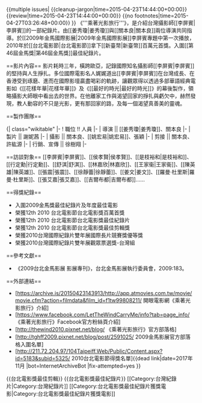 {{multiple issues|
{{cleanup-jargon|time=2015-04-23T14:44:00+00:00}}
{{review|time=2015-04-23T14:44:00+00:00}}
{{no footnotes|time=2015-04-27T03:26:48+00:00}}
}}
《'''乘著光影旅行'''》，是介紹台灣攝影師[[李屏賓|李屏賓]]的一部紀錄片。由[[姜秀瓊|姜秀瓊]]與[[關本良|關本良]]兩位導演共同指導。於[[2009年金馬國際影展|2009年金馬國際影展]]李屏賓專題中第一次播放，2010年於[[台北電影節|台北電影節]]拿下[[新臺幣|新臺幣]]百萬元首獎。入圍[[第46屆金馬獎|第46屆金馬獎]]最佳紀錄片。

==影片內容==
影片耗時三年，橫跨歐亞，記錄國際知名攝影師[[李屏賓|李屏賓]]的堅持與人生掙扎。多位國際電影名人娓娓道出[[李屏賓|李屏賓]]在台灣成長、在香港受到琢磨、進而在國際影壇贏盡喝彩的軌跡，讓觀眾得以透過多部華語經典電影如《[[花樣年華|花樣年華]]》及《[[最好的時光|最好的時光]]》的幕後製作，領略攝影大師眼中看出去的世界。在他離家工作與渴望回家的掙扎與虧欠中，赫然發現，教人動容的不只是光影，更有那回家的路，及每一個渴望真善美的靈魂。

==製作團隊==

{| class="wikitable"
|-
! 職位 !! 人員
|-
| 導演 || [[姜秀瓊|姜秀瓊]]、關本良
|-
| 製片 || 謝妮茜
|-
| 攝影 || 關本良、[[姚宏易|姚宏易]]、張穎
|-
| 剪接 || 關本良、許紘源
|-
| 行銷、宣傳 || 徐樹翔
|-

==訪談對象==
[[李屏賓|李屏賓]]、[[侯孝賢|侯孝賢]]、[[是枝裕和|是枝裕和]]、[[行定勳|行定勳]]、[[舒淇|舒淇]]、[[林嘉欣|林嘉欣]]、[[王家衞|王家衞]]、[[陳英雄|陳英雄]]、[[張震|張震]]、[[徐靜蕾|徐靜蕾]]、[[姜文|姜文]]、[[羅曼·杜里斯|羅曼·杜里斯]]、[[張艾嘉|張艾嘉]]、[[吉爾布都|吉爾布都]]……

==得獎紀錄==
* 入圍2009金馬獎最佳紀錄片及年度最佳電影
* 榮獲12th 2010 台北電影節台北電影獎百萬首獎
* 榮獲12th 2010 台北電影節台北電影獎最佳紀錄片
* 榮獲12th 2010 台北電影節台北電影獎最佳剪輯獎
* 榮獲2010台灣國際紀錄片雙年展國際長片競賽獎優等獎
* 榮獲2010台灣國際紀錄片雙年展觀眾票選獎-台灣組

==參考文獻==
* 《2009台北金馬影展 影展專刊》，台北金馬影展執行委員會，2009:183。

==外部連結==
* [https://archive.is/20150423143913/http://app.atmovies.com.tw/movie/movie.cfm?action=filmdata&film_id=f1tw99808211/ 開眼電影網《乘著光影旅行》介紹]
* [https://www.facebook.com/LetTheWindCarryMe/info?tab=page_info/ 《乘著光影旅行》Facebook官方粉絲頁介紹]
* [http://thewind2010.pixnet.net/blog/ 《乘著光影旅行》官方部落格]
* [http://tghff2009.pixnet.net/blog/post/2591025/ 2009金馬影展官方部落格入圍名單]
* [http://211.72.204.97/104Taipeiff.Web/Public/Content.aspx?id=5183&subid=5325/ 2010台北電影節得獎名單]{{dead link|date=2017年11月 |bot=InternetArchiveBot |fix-attempted=yes }}

{{台北電影獎最佳剪輯}}
{{台北電影獎最佳紀錄片}}
[[Category:台灣紀錄片|Category:台灣紀錄片]]
[[Category:台北電影獎最佳紀錄片獲獎電影|Category:台北電影獎最佳紀錄片獲獎電影]]
